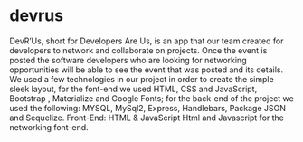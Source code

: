 # devrus

DevR’Us, short for Developers Are Us, is an app that our team created
for developers to network and collaborate on projects. Once the event is
posted the software developers who are looking for networking opportunities
will be able to see the event that was posted and its details. We used a few
technologies in our project in order to create the simple sleek layout, for the
font-end we used HTML, CSS and JavaScript, Bootstrap   , Materialize and
Google Fonts; for the back-end of the project we used the following: MYSQL,
MySql2, Express, Handlebars, Package JSON and Sequelize.
Front-End:
HTML &
JavaScript
Html and Javascript for the networking font-end.
<script>
     // Function that when the sumbit button is clicked, is goes to the view
events page and shows the post
     $("#submit").click(function() {
       var eventName = $("#eventName")
         .val()
         .trim();
       var address = $("#inputAddress")
         .val()
         .trim();
       var city = $("#inputCity")
         .val()
         .trim();
       var zip = $("#inputZip")
         .val()
         .trim();
       var state = $("#inputState")
CSS
The css is to style the network, create event and view post.
Welcome
{
   padding-left: 5%;
   padding-right: 5%;
   padding-top: 2%;
   padding-bottom: 2%;
   margin-left: 33.33%;
   margin-right: 33.33%;
   background: rgba(61, 60, 60, 0.5);
   color: white;
   text-align: center;
   font-size: 40px;
 }
 .text{
   font-family: 'Acme', sans-serif;
 }
Back-End:
The json use in the back-end to transmit the data and handlebars is use deployed from the logic-based JavaScript files, and handle serves purpose as well
orm It is used primarily to transmit data between a server and web application,
serving as an alternative to XM
app.get("/", async (req, res) => {
      try {
        const event = await db.event.findAll({});
        const networking = await db.networking.findAll({});
        res.render("index", { event: event, networking: networking });
      } catch (err) {
        console.log(err);
      }provide the back-end support to managing everything with node.jsMysql gives a template for the developer to create it own database; andmysql2 is use to connect to mysql.app.get("/", async (req, res) => {
     try {
        const event = await db.event.findAll({});
        const networking = await db.networking.findAll({});
        res.render("index", { event: event, networking: networking });
      } catch (err) {
        console.log(err);
      }
